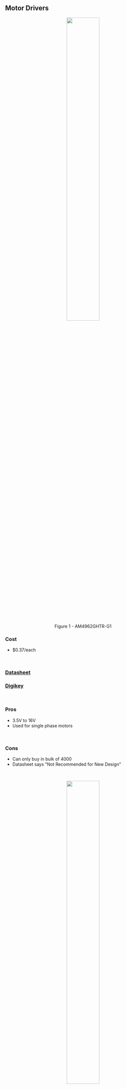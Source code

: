 ## Motor Drivers

<figure class="image">
  <div style="text-align: center">
  <img src="media/MD_1.png" width="50%"><br>
  Figure 1 - AM4962GHTR-G1
  </div>
</figure>

### Cost
- $0.37/each
<br>

### [Datasheet](https://www.diodes.com/assets/Datasheets/products_inactive_data/AM4962.pdf)

### [Digikey](https://www.digikey.com/en/products/detail/diodes-incorporated/AM4962GHTR-G1/7724835)
<br>

### Pros
- 3.5V to 16V 
- Used for single phase motors
<br>

### Cons
- Can only buy in bulk of 4000
- Datasheet says "Not Recommended for New Design"
<br>

<figure class="image">
  <div style="text-align: center">
  <img src="media/MD_2.png" width="50%"><br>
  Figure 2 - DRV8830DGQR
  </div>
</figure>

### Cost
- $2.41/each
<br>

### [Datasheet](https://www.ti.com/general/docs/suppproductinfo.tsp?distId=10&gotoUrl=https%3A%2F%2Fwww.ti.com%2Flit%2Fgpn%2Fdrv8830)
### [Digikey](https://www.digikey.com/en/products/detail/texas-instruments/DRV8830DGQR/2520903)

<br>

### Pros
- 5V to 20V
- Supports a wide range of motors
- Minimizes power dissipation
<br>

### Cons
- Low output voltage
- Extremely small size
<br>

<figure class="image">
  <div style="text-align: center">
  <img src="media/MD_3.png" width="50%"><br>
  Figure 3 - L298P
  </div>
</figure>

### Cost
- $12.75/each
<br>

### [Datasheet](https://www.st.com/content/ccc/resource/technical/document/datasheet/82/cc/3f/39/0a/29/4d/f0/CD00000240.pdf/files/CD00000240.pdf/jcr:content/translations/en.CD00000240.pdf)
### [Digikey](https://www.digikey.com/en/products/detail/stmicroelectronics/L298P/585919)
<br>

### Pros
- Drives relays, solenoids, DC and stepper motors
- 4.5V to 7V
<br>

### Cons
- Expensive
- Not a serial driver
<br>

## Motors
<figure class = "image">
  <div style="text-align: center">
  <img src="media/Fan.png" width="50%"><br>
  </div>
  Figure 4 - OD4010-05HB
</figure>

### Cost
- $12.36/each
<br>

### [Datasheet](https://media.digikey.com/pdf/Data%20Sheets/Orion%20Fans%20PDFs/OD4010.pdf)
### [Digikey](https://www.digikey.com/en/products/detail/orion-fans/OD4010-05HB/2621106)
<br>

### Pros
- 500mW
- 5V supply
- 10.5mm wide
- Variable speed control
<br>

### Cons
- Expensive for a small component
- Pulls too much current
<br>

<figure class="image">
  <div style="text-align: center">
  <img src="media/ServoMotor.png" width="50%"><br>
  Figure 5 - SER0006 - Servo Motor
  </div>
</figure>

### Cost
- $3.62/each
<br>

### [Datasheet](https://media.digikey.com/pdf/Data%20Sheets/DFRobot%20PDFs/SER0006_Web.pdf)
### [Digikey](https://www.digikey.com/en/products/detail/dfrobot/SER0006/7597224?utm_adgroup=Motors%20-%20AC%2C%20DC&utm_source=google&utm_medium=cpc&utm_campaign=Shopping_Product_Motors%2C%20Solenoids%2C%20Driver%20Boards%2FModules_NEW&utm_term=&utm_content=Motors%20-%20AC%2C%20DC&gclid=Cj0KCQiA8t2eBhDeARIsAAVEga1tQ2_MRK_ZuvTBrZQFvAZVM4fVOh2YmjY9mBGSyuwMvR2cvRgFpOMaAoY_EALw_wcB)
<br> 

### Pros
- 4.5V with a working current of less than 500mA
- Small enough for a confined space
- Operational in -30 to +60 Celsius
<br>

### Cons
- Not linear in movement 
- Not the highest quality
<br>

<figure class="image">
  <div style="text-align: center">
  <img src="media/M_3.png" width="50%"><br>
  Figure 6 - DSOS-0416-05D
  </div>
</figure>

### Cost
- $3.30/each
<br>

### [Datasheet](https://www.farnell.com/datasheets/3035560.pdf)
### [Digikey](https://www.newark.com/delta/dsos-0416-05d/linear-solenoid-5vdc-3-3w/dp/76AH8218)
<br>

### Pros
- Cheap
- .66A needed
- Linear Solenoid
- 5 VDC
- 3.3 W
- 7.55 ohm
- DSOS Series
- Intermittent
- Push
<br>

### Cons
- Minimal product description
- Minimal datasheet
- Minute movement
- 8g of push force
<br>

## Temperature Sensors
<figure class = "image">
  <div style="text-align: center">
  <img src="media/TC74.png" width="50%"><br>
  Figure 7 - TC74A4-3.3VCTTR
  </div>
</figure>

### Cost
- $1.09/each
<br>

### [Datasheet](https://ww1.microchip.com/downloads/en/DeviceDoc/21462D.pdf)
### [Digikey](https://www.digikey.com/en/products/detail/microchip-technology/TC74A4-3-3VCTTR/443268)
<br>

### Pros
- Surface Mount
- 2.7V-5.5V
- Digital
- Operating Temperature: -40℃ - 125℃
- I2C Output Type
- ±2℃ Accuracy
- Currently Have in Storage 
- Easy Wiring
<br>

### Cons
- Slight increase in price
- Local Sensing only
<br>

<figure class="image">
  <div style="text-align: center">
  <img src="media/TS_2.png" width="50%"><br>
  Figure 8 - MAX6630MUT-T
  </div>
</figure>

### Cost
- $2.75/each
<br>

### [Datasheet](https://rocelec.widen.net/view/pdf/jxqayngxhf/MAXMS10478-1.pdf?t.download=true&u=5oefqw)
### [Digikey](https://www.digikey.com/en/products/detail/rochester-electronics-llc/MAX6630MUT-T/12104653)
<br>

### Pros
- Surface Mount
- SPI Output Type
- Operating Temperature: -55℃ - 150℃
- 3-5.5V (can use on either 3.3V or 5V power supplies)
- ±0.8℃ Accuracy (most accurate)
- In-Stock
- Digital
- Can be shipped in 4 days
<br>

### Cons
- Must be bought in bulk
- Most expensive relative to other options
<br>

<figure class="image">
  <div style="text-align: center">
  <img src="media/TS_3.png" width="50%"><br>
  Figure 9 - TMP112BIDRLR
  </div>
</figure>

### Cost
- $2.41/each
<br>

### [Datasheet](https://media.digikey.com/pdf/Data%20Sheets/UTD%20Semi%20PDFs/TMP112B.pdf)
### [Digikey](https://www.digikey.com/en/products/detail/umw/TMP112BIDRLR/16705925)
<br>

### Pros
- Surface Mount
- 1.4V-5.5V
- Digital
- Operating Temperature: -55℃ - 150℃
- I2C Output Type
- ±0.1-0.5℃ Accuracy
- In Stock
- Can Ship Immediately 
- Easy Wiring
<br>

### Cons
- Slight increase in price
- Local Sensing only
<br>

## Humidity Sensors
<figure class = "image">
  <div style="text-align: center">
  <img src="media/HumiditySensor.png" width="50%"><br>
  Figure 10 - HIH6130-021-001
  </div>
</figure>

### Cost
- $22.98/each
<br>

### [Datasheet](https://prod-edam.honeywell.com/content/dam/honeywell-edam/sps/siot/en-us/products/sensors/humidity-with-temperature-sensors/honeywell-humidicon-hih6100-series/documents/sps-siot-humidicon-hih6100-series-product-sheet-009059-6-en-ciid-142165.pdf)
### [Digikey](https://www.digikey.com/en/products/detail/honeywell-sensing-and-productivity-solutions/HIH6130-021-001/2704701)
<br>

### Pros
- Surface mount
- Output is 14b
- Accuracy is  ± 4.0% RH
- Output type: I2C
- Extensive datasheet with Typical application circuit examples
- Meets project requirements
<br>

### Cons
- Very expensive
- Smaller operating temperature 
(-25C to 85C)
<br>

<figure class="image">
  <div style="text-align: center">
  <img src="media/HS_2.png" width="50%"><br>
  Figure 11 - HIH6030-021-001
  </div>
</figure>

### Cost
- $13.98/each
<br>

### [Datasheet](https://prod-edam.honeywell.com/content/dam/honeywell-edam/sps/siot/en-us/products/sensors/humidity-with-temperature-sensors/honeywell-humidicon-hih6000-series/documents/sps-siot-hih6000-datasheet-009073-7-en-ciid-147070.pdf)
### [Digikey](https://www.digikey.com/en/products/detail/honeywell-sensing-and-productivity-solutions/HIH6030-021-001/4291625)
<br>

### Pros
- Relatively Inexpensive
- Output Type: I2C
- Output 14b
- Surface Mount
- In stock, no lead time
- Extensive datasheet
- Meets project requirements
- Wide operating temperature range (-40C to 100C)
<br>

### Cons
- Less accurate than the other two options by 0.5% RH
- Does not have a built-in filter
<br>

<figure class="image">
  <div style="text-align: center">
  <img src="media/HS_3.png" width="50%"><br>
  Figure 12 - HIH6131-021-001
  </div>
</figure>

### Cost
- $24.61/each
<br>

### [Datasheet](https://prod-edam.honeywell.com/content/dam/honeywell-edam/sps/siot/en-us/products/sensors/humidity-with-temperature-sensors/honeywell-humidicon-hih6100-series/documents/sps-siot-humidicon-hih6100-series-product-sheet-009059-6-en-ciid-142165.pdf)
### [Digikey](https://www.digikey.com/en/products/detail/honeywell-sensing-and-productivity-solutions/HIH6131-021-001/2704702)
<br>

### Pros
- Relatively Inexpensive
- Output Type: I2C
- Output 14b
- Accuracy: ± 4.0% RH
- Surface Mount
- In stock, no lead time
- Extensive datasheet
- Meets project requirements
<br>

### Cons
- Very expensive
- Smaller operating temperature 
(-25C to 85C)
<br>

## 3.3V Power Regulators
<figure class = "image">
  <div style="text-align: center">
  <img src="media/PowerRegulator.png" width="50%"><br>
  Figure 13 - RT8059GJ5
  </div>
</figure>

### Cost
- $0.42/each
<br>

### [Datasheet](https://www.richtek.com/assets/product_file/RT8059/DS8059-06.pdf)
### [Digikey](https://www.digikey.com/en/products/detail/richtek-usa-inc/RT8059GJ5/2546006)
<br>

### Pros
- 1A output power
- Small size
- 1.5MHz switching frequency
<br>

### Cons
- 5.5V max input voltage
- Requires 3 capacitors, 2 resistors, and 1 inductor
<br>

<figure class="image">
  <div style="text-align: center">
  <img src="media/PR_2.png" width="50%"><br>
  Figure 14 - PAM2401SCADJ
  </div>
</figure>

### Cost
- $1.04/each
<br>

### [Datasheet](https://www.diodes.com/assets/Datasheets/PAM2401.pdf)
### [Digikey](https://www.digikey.com/en/products/detail/diodes-incorporated/PAM2401SCADJ/4898817)
<br>

### Pros
- Larger package to solder
- Step up for battery operation
- Adjustable 2.5-5V output
- 0.9V minimum input voltage
<br>

### Cons
- Requires 7 external components
- Step up only
- Needs additional pin to monitor power good indicator
<br>

<figure class="image">
  <div style="text-align: center">
  <img src="media/PR_3.png" width="50%"><br>
  Figure 15 - MPQ4558DN
  </div>
</figure>

### Cost
- $3.65/each
<br>

### [Datasheet](https://www.monolithicpower.com/en/documentview/productdocument/index/version/2/document_type/Datasheet/lang/en/sku/MPQ4558-AEC1/document_id/3864)
### [Digikey](https://www.digikey.com/en/products/detail/monolithic-power-systems-inc/MPQ4558DN-LF-Z/5293016)
<br>

### Pros
- 95% efficiency
- Wide input voltage, 3.8-55V
- SOIC package
- 2MHz switching frequency
<br>

### Cons
- Bottom heat dissipation pad
- Requires up to 10 external components
- High cost

[Back to Home](index)
